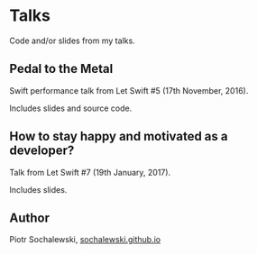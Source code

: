 # Talks

Code and/or slides from my talks.

## Pedal to the Metal

Swift performance talk from Let Swift #5 (17th November, 2016).

Includes slides and source code.

## How to stay happy and motivated as a developer?

Talk from Let Swift #7 (19th January, 2017).

Includes slides.

## Author

Piotr Sochalewski, <a href="http://sochalewski.github.io/">sochalewski.github.io</a>

